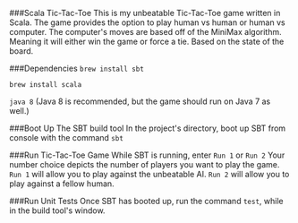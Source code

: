 ###Scala Tic-Tac-Toe
This is my unbeatable Tic-Tac-Toe game written in Scala. The game provides the option to play human vs human or human vs computer. The computer's moves are based off of the MiniMax algorithm. Meaning it will either win the game or force a tie. Based on the state of the board.

###Dependencies
`brew install sbt`

`brew install scala`

`java 8`
(Java 8 is recommended, but the game should run on Java 7 as well.)

###Boot Up The SBT build tool
In the project's directory, boot up SBT from console with the command `sbt`

###Run Tic-Tac-Toe Game
While SBT is running, enter `Run 1` or `Run 2`
Your number choice depicts the number of players you want to play the game.
`Run 1` will allow you to play against the unbeatable AI.
`Run 2` will allow you to play against a fellow human.

###Run Unit Tests
Once SBT has booted up, run the command `test`, while in the build tool's window.
